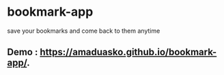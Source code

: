 # bookmark-app
save your bookmarks and come back to them anytime 

## Demo : https://amaduasko.github.io/bookmark-app/.
